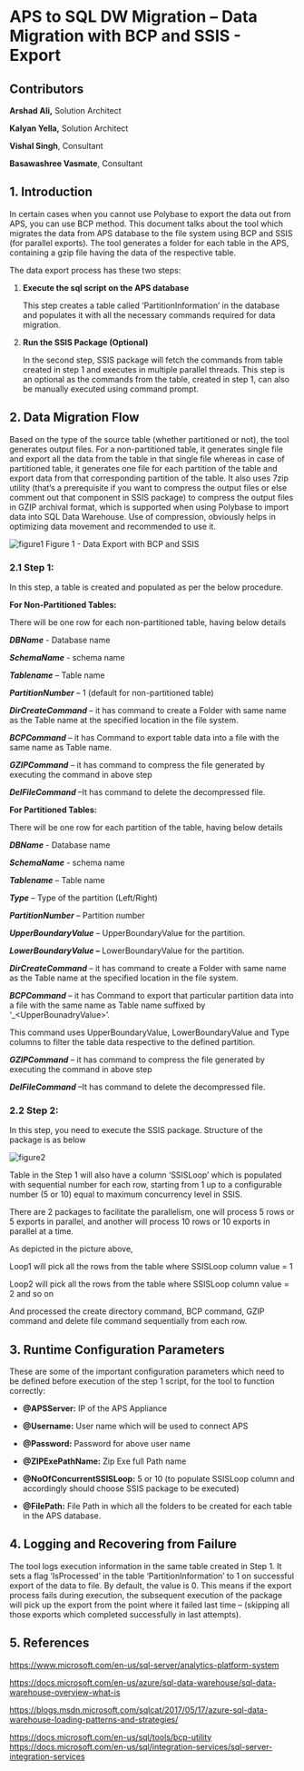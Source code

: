 # APS to SQL DW Migration – Data Migration with BCP and SSIS - Export

## Contributors

**Arshad Ali,** Solution Architect

**Kalyan Yella,** Solution Architect

**Vishal Singh**, Consultant

**Basawashree Vasmate**, Consultant

## 1. Introduction
In certain cases when you cannot use Polybase to export the data out from APS, you
can use BCP method. This document talks about the tool which migrates
the data from APS database to the file system using BCP and SSIS (for
parallel exports). The tool generates a folder for each table in the
APS, containing a gzip file having the data of the respective table.

The data export process has these two steps:

1.  **Execute the sql script on the APS database**

    This step creates a table called ‘PartitionInformation’ in the
    database and populates it with all the necessary commands required
    for data migration.

2.  **Run the SSIS Package (Optional)**

    In the second step, SSIS package will fetch the commands from table
    created in step 1 and executes in multiple parallel threads. This
    step is an optional as the commands from the table, created in step
    1, can also be manually executed using command prompt.

<!-- -->

## 2. Data Migration Flow

Based on the type of the source table (whether partitioned or not), the
tool generates output files. For a non-partitioned table, it generates
single file and export all the data from the table in that single file
whereas in case of partitioned table, it generates one file for each
partition of the table and export data from that corresponding partition
of the table. It also uses 7zip utility (that’s a prerequisite if you
want to compress the output files or else comment out that component in
SSIS package) to compress the output files in GZIP archival format,
which is supported when using Polybase to import data into SQL Data
Warehouse. Use of compression, obviously helps in optimizing data
movement and recommended to use it.

![figure1](https://user-images.githubusercontent.com/25438079/27756503-fc75361e-5dac-11e7-9588-8d44be946fce.png)
Figure 1 - Data Export with BCP and SSIS

### 2.1 Step 1:

In this step, a table is created and populated as per the below
procedure.

**For Non-Partitioned Tables:**

There will be one row for each non-partitioned table, having below
details

***DBName*** - Database name

***SchemaName*** - schema name

***Tablename*** – Table name

***PartitionNumber*** – 1 (default for non-partitioned table)

***DirCreateCommand*** – it has command to create a Folder with same
name as the Table name at the specified location in the file system.

***BCPCommand*** – it has Command to export table data into a file with
the same name as Table name.

***GZIPCommand*** – it has command to compress the file generated by
executing the command in above step

***DelFileCommand*** –It has command to delete the decompressed file.

**For Partitioned Tables:**

There will be one row for each partition of the table, having below
details

***DBName*** - Database name

***SchemaName*** - schema name

***Tablename*** – Table name

***Type*** – Type of the partition (Left/Right)

***PartitionNumber*** – Partition number

***UpperBoundaryValue*** – UpperBoundaryValue for the partition.

***LowerBoundaryValue –*** LowerBoundaryValue for the partition.

***DirCreateCommand*** – it has command to create a Folder with same
name as the Table name at the specified location in the file system.

***BCPCommand*** – it has Command to export that particular partition
data into a file with the same name as Table name suffixed by
‘\_&lt;UpperBounadryValue&gt;’.

This command uses UpperBoundaryValue, LowerBoundaryValue and Type
columns to filter the table data respective to the defined partition.

***GZIPCommand*** – it has command to compress the file generated by
executing the command in above step

***DelFileCommand*** –It has command to delete the decompressed file.

### 2.2 Step 2:

In this step, you need to execute the SSIS package. Structure of the
package is as below

![figure2](https://user-images.githubusercontent.com/25438079/27756514-10a921cc-5dad-11e7-8c1f-fc7db5e713c6.png)

Table in the Step 1 will also have a column ‘SSISLoop’ which is
populated with sequential number for each row, starting from 1 up to a
configurable number (5 or 10) equal to maximum concurrency level in
SSIS.

There are 2 packages to facilitate the parallelism, one will process 5
rows or 5 exports in parallel, and another will process 10 rows or 10
exports in parallel at a time.

As depicted in the picture above,

Loop1 will pick all the rows from the table where SSISLoop column value
= 1

Loop2 will pick all the rows from the table where SSISLoop column value
= 2 and so on

And processed the create directory command, BCP command, GZIP command
and delete file command sequentially from each row.

## 3. Runtime Configuration Parameters

These are some of the important configuration parameters which need to
be defined before execution of the step 1 script, for the tool to
function correctly:

-   **@APSServer:** IP of the APS Appliance

-   **@Username:** User name which will be used to connect APS

-   **@Password:** Password for above user name

-   **@ZIPExePathName:** Zip Exe full Path name

-   **@NoOfConcurrentSSISLoop:** 5 or 10 (to populate SSISLoop column
    and accordingly should choose SSIS package to be executed)

-   **@FilePath:** File Path in which all the folders to be created for
    each table in the APS database.

## 4. Logging and Recovering from Failure

The tool logs execution information in the same table created in Step 1.
It sets a flag ‘IsProcessed’ in the table ‘PartitionInformation’ to 1 on
successful export of the data to file. By default, the value is 0. This
means if the export process fails during execution, the subsequent
execution of the package will pick up the export from the point where it
failed last time – (skipping all those exports which completed
successfully in last attempts).

## 5. References

<https://www.microsoft.com/en-us/sql-server/analytics-platform-system>

<https://docs.microsoft.com/en-us/azure/sql-data-warehouse/sql-data-warehouse-overview-what-is>

<https://blogs.msdn.microsoft.com/sqlcat/2017/05/17/azure-sql-data-warehouse-loading-patterns-and-strategies/>

<https://docs.microsoft.com/en-us/sql/tools/bcp-utility>
<https://docs.microsoft.com/en-us/sql/integration-services/sql-server-integration-services>
